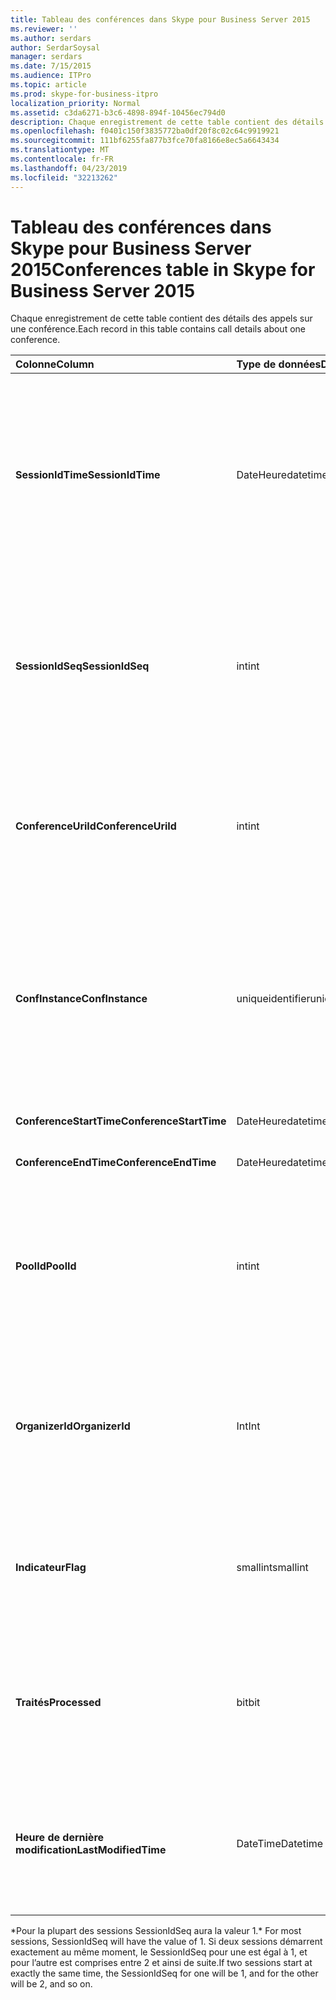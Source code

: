 ```yaml
---
title: Tableau des conférences dans Skype pour Business Server 2015
ms.reviewer: ''
ms.author: serdars
author: SerdarSoysal
manager: serdars
ms.date: 7/15/2015
ms.audience: ITPro
ms.topic: article
ms.prod: skype-for-business-itpro
localization_priority: Normal
ms.assetid: c3da6271-b3c6-4898-894f-10456ec794d0
description: Chaque enregistrement de cette table contient des détails des appels sur une conférence.
ms.openlocfilehash: f0401c150f3835772ba0df20f8c02c64c9919921
ms.sourcegitcommit: 111bf6255fa877b3fce70fa8166e8ec5a6643434
ms.translationtype: MT
ms.contentlocale: fr-FR
ms.lasthandoff: 04/23/2019
ms.locfileid: "32213262"
---
```

# <a name="conferences-table-in-skype-for-business-server-2015"></a><span data-ttu-id="6decd-103">Tableau des conférences dans Skype pour Business Server 2015</span><span class="sxs-lookup"><span data-stu-id="6decd-103">Conferences table in Skype for Business Server 2015</span></span>
 
<span data-ttu-id="6decd-104">Chaque enregistrement de cette table contient des détails des appels sur une conférence.</span><span class="sxs-lookup"><span data-stu-id="6decd-104">Each record in this table contains call details about one conference.</span></span>
  
|<span data-ttu-id="6decd-105">**Colonne**</span><span class="sxs-lookup"><span data-stu-id="6decd-105">**Column**</span></span>|<span data-ttu-id="6decd-106">**Type de données**</span><span class="sxs-lookup"><span data-stu-id="6decd-106">**Data Type**</span></span>|<span data-ttu-id="6decd-107">**Clé/Index**</span><span class="sxs-lookup"><span data-stu-id="6decd-107">**Key/Index**</span></span>|<span data-ttu-id="6decd-108">**Détails**</span><span class="sxs-lookup"><span data-stu-id="6decd-108">**Details**</span></span>|
|:-----|:-----|:-----|:-----|
|<span data-ttu-id="6decd-109">**SessionIdTime**</span><span class="sxs-lookup"><span data-stu-id="6decd-109">**SessionIdTime**</span></span> <br/> |<span data-ttu-id="6decd-110">DateHeure</span><span class="sxs-lookup"><span data-stu-id="6decd-110">datetime</span></span>  <br/> |<span data-ttu-id="6decd-111">Principal</span><span class="sxs-lookup"><span data-stu-id="6decd-111">Primary</span></span>  <br/> |<span data-ttu-id="6decd-112">Heure à laquelle la demande de conférence a été capturée par l’agent CDR.</span><span class="sxs-lookup"><span data-stu-id="6decd-112">Time that the conference request was captured by the CDR agent.</span></span> <span data-ttu-id="6decd-113">Utilisé uniquement comme une clé primaire pour identifier de manière unique une instance de la conférence.</span><span class="sxs-lookup"><span data-stu-id="6decd-113">Used only as a primary key to uniquely identify a conference instance.</span></span>  <br/> |
|<span data-ttu-id="6decd-114">**SessionIdSeq**</span><span class="sxs-lookup"><span data-stu-id="6decd-114">**SessionIdSeq**</span></span> <br/> |<span data-ttu-id="6decd-115">int</span><span class="sxs-lookup"><span data-stu-id="6decd-115">int</span></span>  <br/> |<span data-ttu-id="6decd-116">Principal</span><span class="sxs-lookup"><span data-stu-id="6decd-116">Primary</span></span>  <br/> |<span data-ttu-id="6decd-117">Numéro d’identification pour identifier la session.</span><span class="sxs-lookup"><span data-stu-id="6decd-117">ID number to identify the session.</span></span> <span data-ttu-id="6decd-118">Utilisé conjointement avec **SessionIdTime** pour identifier de manière unique une instance de la conférence.</span><span class="sxs-lookup"><span data-stu-id="6decd-118">Used in conjunction with **SessionIdTime** to uniquely identify a conference instance.</span></span> * <br/> |
|<span data-ttu-id="6decd-119">**ConferenceUriId**</span><span class="sxs-lookup"><span data-stu-id="6decd-119">**ConferenceUriId**</span></span> <br/> |<span data-ttu-id="6decd-120">int</span><span class="sxs-lookup"><span data-stu-id="6decd-120">int</span></span>  <br/> |<span data-ttu-id="6decd-121">Étrangère</span><span class="sxs-lookup"><span data-stu-id="6decd-121">Foreign</span></span>  <br/> |<span data-ttu-id="6decd-122">URI de conférence.</span><span class="sxs-lookup"><span data-stu-id="6decd-122">Conference URI.</span></span> <span data-ttu-id="6decd-123">Consultez la [table ConferenceUris dans Skype pour Business Server 2015](conferenceuris.md) pour plus d’informations.</span><span class="sxs-lookup"><span data-stu-id="6decd-123">See the [ConferenceUris table in Skype for Business Server 2015](conferenceuris.md) for more information.</span></span> <br/> |
|<span data-ttu-id="6decd-124">**ConfInstance**</span><span class="sxs-lookup"><span data-stu-id="6decd-124">**ConfInstance**</span></span> <br/> |<span data-ttu-id="6decd-125">uniqueidentifier</span><span class="sxs-lookup"><span data-stu-id="6decd-125">uniqueidentifier</span></span>  <br/> | <br/> |<span data-ttu-id="6decd-126">Utile pour les conférences périodique ; chaque instance d’une conférence périodique a le même **ConferenceUri**, mais il aura une autre **ConfInstance**.</span><span class="sxs-lookup"><span data-stu-id="6decd-126">Useful for recurring conferences; each instance of a recurring conference has the same **ConferenceUri**, but will have a different **ConfInstance**.</span></span> <br/> |
|<span data-ttu-id="6decd-127">**ConferenceStartTime**</span><span class="sxs-lookup"><span data-stu-id="6decd-127">**ConferenceStartTime**</span></span> <br/> |<span data-ttu-id="6decd-128">DateHeure</span><span class="sxs-lookup"><span data-stu-id="6decd-128">datetime</span></span>  <br/> | <br/> |<span data-ttu-id="6decd-129">Heure de début de conférence.</span><span class="sxs-lookup"><span data-stu-id="6decd-129">Conference start time.</span></span>  <br/> |
|<span data-ttu-id="6decd-130">**ConferenceEndTime**</span><span class="sxs-lookup"><span data-stu-id="6decd-130">**ConferenceEndTime**</span></span> <br/> |<span data-ttu-id="6decd-131">DateHeure</span><span class="sxs-lookup"><span data-stu-id="6decd-131">datetime</span></span>  <br/> | <br/> |<span data-ttu-id="6decd-132">Heure de début de conférence.</span><span class="sxs-lookup"><span data-stu-id="6decd-132">Conference start time.</span></span>  <br/> |
|<span data-ttu-id="6decd-133">**PoolId**</span><span class="sxs-lookup"><span data-stu-id="6decd-133">**PoolId**</span></span> <br/> |<span data-ttu-id="6decd-134">int</span><span class="sxs-lookup"><span data-stu-id="6decd-134">int</span></span>  <br/> |<span data-ttu-id="6decd-135">Étrangère</span><span class="sxs-lookup"><span data-stu-id="6decd-135">Foreign</span></span>  <br/> |<span data-ttu-id="6decd-136">Numéro d’identification pour identifier le pool dans lequel la conférence ont été capturée.</span><span class="sxs-lookup"><span data-stu-id="6decd-136">ID number to identify the pool in which the conference was captured.</span></span> <span data-ttu-id="6decd-137">Consultez le [tableau de Pools](pools.md) pour plus d’informations.</span><span class="sxs-lookup"><span data-stu-id="6decd-137">See the [Pools table](pools.md) for more information.</span></span> <br/> |
|<span data-ttu-id="6decd-138">**OrganizerId**</span><span class="sxs-lookup"><span data-stu-id="6decd-138">**OrganizerId**</span></span> <br/> |<span data-ttu-id="6decd-139">Int</span><span class="sxs-lookup"><span data-stu-id="6decd-139">Int</span></span>  <br/> |<span data-ttu-id="6decd-140">Étrangère</span><span class="sxs-lookup"><span data-stu-id="6decd-140">Foreign</span></span>  <br/> |<span data-ttu-id="6decd-141">Numéro d’identification pour identifier l’organisateur URI de cette conférence.</span><span class="sxs-lookup"><span data-stu-id="6decd-141">ID number to identify the organizer URI of this conference.</span></span> <span data-ttu-id="6decd-142">Reportez-vous au [tableau utilisateurs](users.md) pour plus d’informations.</span><span class="sxs-lookup"><span data-stu-id="6decd-142">See the [Users table](users.md) for more information.</span></span> <br/> |
|<span data-ttu-id="6decd-143">**Indicateur**</span><span class="sxs-lookup"><span data-stu-id="6decd-143">**Flag**</span></span> <br/> |<span data-ttu-id="6decd-144">smallint</span><span class="sxs-lookup"><span data-stu-id="6decd-144">smallint</span></span>  <br/> || <span data-ttu-id="6decd-145">Un masque de bits qui contient les attributs de la conférence.</span><span class="sxs-lookup"><span data-stu-id="6decd-145">A bit mask that contains Conference Attributes.</span></span> <span data-ttu-id="6decd-146">Valeurs possibles :</span><span class="sxs-lookup"><span data-stu-id="6decd-146">Possible values are:</span></span> <br/>  <span data-ttu-id="6decd-147">0 x 01</span><span class="sxs-lookup"><span data-stu-id="6decd-147">0X01</span></span> <br/>  <span data-ttu-id="6decd-148">Synthétique</span><span class="sxs-lookup"><span data-stu-id="6decd-148">Synthetic</span></span> <br/>  <span data-ttu-id="6decd-149">Transaction</span><span class="sxs-lookup"><span data-stu-id="6decd-149">Transaction</span></span> <br/> |
|<span data-ttu-id="6decd-150">**Traités**</span><span class="sxs-lookup"><span data-stu-id="6decd-150">**Processed**</span></span> <br/> |<span data-ttu-id="6decd-151">bit</span><span class="sxs-lookup"><span data-stu-id="6decd-151">bit</span></span>  <br/> ||<span data-ttu-id="6decd-152">Champ interne utilisé par le service de surveillance.</span><span class="sxs-lookup"><span data-stu-id="6decd-152">Internal field used by the Monitoring service.</span></span>  <br/> <span data-ttu-id="6decd-153">Ce champ est une nouveauté dans Microsoft Lync Server 2013.</span><span class="sxs-lookup"><span data-stu-id="6decd-153">This field was introduced in Microsoft Lync Server 2013.</span></span>  <br/> |
|<span data-ttu-id="6decd-154">**Heure de dernière modification**</span><span class="sxs-lookup"><span data-stu-id="6decd-154">**LastModifiedTime**</span></span> <br/> |<span data-ttu-id="6decd-155">DateTime</span><span class="sxs-lookup"><span data-stu-id="6decd-155">Datetime</span></span>  <br/> ||<span data-ttu-id="6decd-156">Pour une utilisation interne par le service de surveillance.</span><span class="sxs-lookup"><span data-stu-id="6decd-156">For internal use by the Monitoring service.</span></span>  <br/> <span data-ttu-id="6decd-157">Ce champ est une nouveauté dans Skype pour Business Server 2015.</span><span class="sxs-lookup"><span data-stu-id="6decd-157">This field was introduced in Skype for Business Server 2015.</span></span>  <br/> |
   
<span data-ttu-id="6decd-158">\*Pour la plupart des sessions SessionIdSeq aura la valeur 1.</span><span class="sxs-lookup"><span data-stu-id="6decd-158">\* For most sessions, SessionIdSeq will have the value of 1.</span></span> <span data-ttu-id="6decd-159">Si deux sessions démarrent exactement au même moment, le SessionIdSeq pour une est égal à 1, et pour l’autre est comprises entre 2 et ainsi de suite.</span><span class="sxs-lookup"><span data-stu-id="6decd-159">If two sessions start at exactly the same time, the SessionIdSeq for one will be 1, and for the other will be 2, and so on.</span></span>
  

